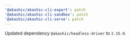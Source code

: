```yaml
---
'@akashic/akashic-cli-export': patch
'@akashic/akashic-cli-sandbox': patch
'@akashic/akashic-cli-serve': patch
---
```


Updated dependency `@akashic/headless-driver` to `2.15.9`.

